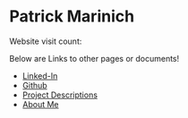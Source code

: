 # Patrick Marinich

<html>
  <head>
    <title>Website Counter</title>
    <script defer src="index.js"></script>
    <link rel="stylesheet" href="styles.css">
  </head>
  <body>
    <div>Website visit count:</div>
    <div class="website-counter"></div>
  </body>
</html>

Below are Links to other pages or documents!
+ [Linked-In](https://www.linkedin.com/in/patrickmarinich/)
+ [Github](https://github.com/PatrickMarinich)
+ [Project Descriptions](https://patrickmarinich.github.io/home/projects.html)
+ [About Me](https://patrickmarinich.github.io/home/aboutme.html)
